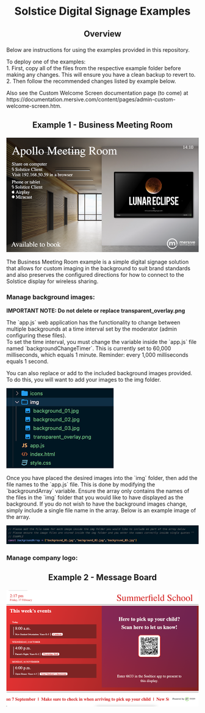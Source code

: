 # <p style="text-align:center">Solstice Digital Signage Examples</p>
## <p style="text-align:center">Overview</p>
<p>
Below are instructions for using the examples provided in this repository.
</p>
<p>
To deploy one of the examples:
<br>1. First, copy all of the files from the respective example folder before making any changes. This will ensure you have a clean backup to revert to.
<br>2. Then follow the recommended changes listed by example below.
</p>
<p>Also see the Custom Welcome Screen documentation page (to come) at https://documentation.mersive.com/content/pages/admin-custom-welcome-screen.htm.
</p>

## <p style="text-align:center">Example 1 - Business Meeting Room</p>
![Business Example](./readme_images/business_example.png)
<p>
The Business Meeting Room example is a simple digital signage solution that allows for custom imaging in the background to suit brand standards and also preserves the configured directions for how to connect to the Solstice display for wireless sharing.
</p>

### Manage background images:
**IMPORTANT NOTE: Do not delete or replace transparent_overlay.png**
<p>
The `app.js` web application has the functionality to change between multiple backgrounds at a time interval set by the moderator (admin configuring these files).
<br>
To set the time interval, you must change the variable inside the `app.js` file named `backgroundChangeTimer`. This is currently set to 60,000 milliseconds, which equals 1 minute. Reminder: every 1,000 milliseconds equals 1 second.<br>
</p>
<p>
You can also replace or add to the included background images provided. To do this, you will want to add your images to the img folder.
<br>
</p>

![Image Location](./readme_images/image_location.png)
<br>
<p>
Once you have placed the desired images into the `img` folder, then add the file names to the `app.js`  file. This is done by modifying the `backgroundArray` variable. Ensure the array only contains the names of the files in the `img` folder that you would like to have displayed as the background.
If you do not wish to have the background images change, simply include a single file name in the array. Below is an example image of the array.
<br>
</p>

![Array Example](./readme_images/array_example.png)


### Manage company logo:
<p>

</p>

## <p style="text-align:center">Example 2 - Message Board</p>
![Messageboard Example](./readme_images/messageboard_example.png)
